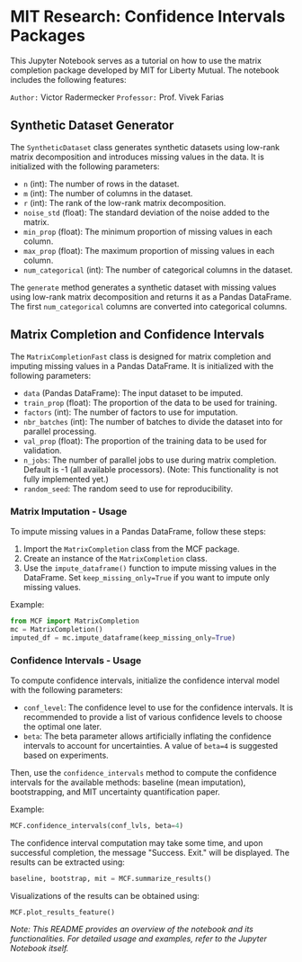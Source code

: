 # MIT Research: Confidence Intervals Packages

This Jupyter Notebook serves as a tutorial on how to use the matrix completion package developed by MIT for Liberty Mutual. The notebook includes the following features:

`Author:` Victor Radermecker
`Professor:` Prof. Vivek Farias

## Synthetic Dataset Generator

The `SyntheticDataset` class generates synthetic datasets using low-rank matrix decomposition and introduces missing values in the data. It is initialized with the following parameters:

- `n` (int): The number of rows in the dataset.
- `m` (int): The number of columns in the dataset.
- `r` (int): The rank of the low-rank matrix decomposition.
- `noise_std` (float): The standard deviation of the noise added to the matrix.
- `min_prop` (float): The minimum proportion of missing values in each column.
- `max_prop` (float): The maximum proportion of missing values in each column.
- `num_categorical` (int): The number of categorical columns in the dataset.

The `generate` method generates a synthetic dataset with missing values using low-rank matrix decomposition and returns it as a Pandas DataFrame. The first `num_categorical` columns are converted into categorical columns.

## Matrix Completion and Confidence Intervals

The `MatrixCompletionFast` class is designed for matrix completion and imputing missing values in a Pandas DataFrame. It is initialized with the following parameters:

- `data` (Pandas DataFrame): The input dataset to be imputed.
- `train_prop` (float): The proportion of the data to be used for training.
- `factors` (int): The number of factors to use for imputation.
- `nbr_batches` (int): The number of batches to divide the dataset into for parallel processing.
- `val_prop` (float): The proportion of the training data to be used for validation.
- `n_jobs`: The number of parallel jobs to use during matrix completion. Default is -1 (all available processors). (Note: This functionality is not fully implemented yet.)
- `random_seed`: The random seed to use for reproducibility.

### Matrix Imputation - Usage

To impute missing values in a Pandas DataFrame, follow these steps:

1. Import the `MatrixCompletion` class from the MCF package.
2. Create an instance of the `MatrixCompletion` class.
3. Use the `impute_dataframe()` function to impute missing values in the DataFrame. Set `keep_missing_only=True` if you want to impute only missing values.

Example:

```python
from MCF import MatrixCompletion
mc = MatrixCompletion()
imputed_df = mc.impute_dataframe(keep_missing_only=True)
```

### Confidence Intervals - Usage

To compute confidence intervals, initialize the confidence interval model with the following parameters:

- `conf_level`: The confidence level to use for the confidence intervals. It is recommended to provide a list of various confidence levels to choose the optimal one later.
- `beta`: The beta parameter allows artificially inflating the confidence intervals to account for uncertainties. A value of `beta=4` is suggested based on experiments.

Then, use the `confidence_intervals` method to compute the confidence intervals for the available methods: baseline (mean imputation), bootstrapping, and MIT uncertainty quantification paper.

Example:

```python
MCF.confidence_intervals(conf_lvls, beta=4)
```

The confidence interval computation may take some time, and upon successful completion, the message "Success. Exit." will be displayed. The results can be extracted using:

```python
baseline, bootstrap, mit = MCF.summarize_results()
```

Visualizations of the results can be obtained using:

```python
MCF.plot_results_feature()
```

*Note: This README provides an overview of the notebook and its functionalities. For detailed usage and examples, refer to the Jupyter Notebook itself.*
